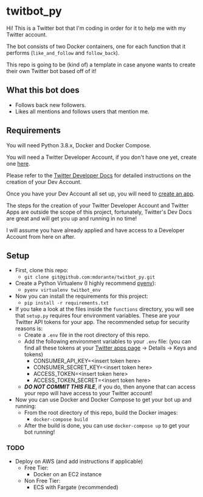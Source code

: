 # twitbot_py

Hi! This is a Twitter bot that I'm coding in order for it to help me with my Twitter account.

The bot consists of two Docker containers, one for each function that it performs (`like_and_follow` and `follow_back`).

This repo is going to be (kind of) a template in case anyone wants to create their own Twitter bot based off of it!

## What this bot does

- Follows back new followers.
- Likes all mentions and follows users that mention me.

## Requirements

You will need Python 3.8.x, Docker and Docker Compose.

You will need a Twitter Developer Account, if you don't have one yet, create one [here](https://developer.twitter.com/en/apply-for-access).

Please refer to the [Twitter Developer Docs](https://developer.twitter.com/en/docs/basics/developer-portal/overview) for detailed instructions on the creation of your Dev Account.

Once you have your Dev Account all set up, you will need to [create an app](https://developer.twitter.com/en/apps/create).

The steps for the creation of your Twitter Developer Account and Twitter Apps are outside the scope of this project, fortunately, Twitter's Dev Docs are great and will get you up and running in no time!

I will assume you have already applied and have access to a Developer Account from here on after.

## Setup

- First, clone this repo:
  - `git clone git@github.com:mdorante/twitbot_py.git`
- Create a Python Virtualenv (I highly recommend [pyenv](https://github.com/pyenv/pyenv)):
  - `pyenv virtualenv twitbot_env`
- Now you can install the requirements for this project:
  - `pip install -r requirements.txt`
- If you take a look at the files inside the `functions` directory, you will see that `setup.py` requires four environment variables. These are your Twitter API tokens for your app. The recommended setup for security reasons is:
  - Create a `.env` file in the root directory of this repo.
  - Add the following environment variables to your `.env` file: (you can find all these tokens at your [Twitter apps page](https://developer.twitter.com/en/apps) -> Details -> Keys and tokens)
    - CONSUMER_API_KEY=\<insert token here>
    - CONSUMER_SECRET_KEY=\<insert token here>
    - ACCESS_TOKEN=\<insert token here>
    - ACCESS_TOKEN_SECRET=\<insert token here>
  - **_DO NOT COMMIT THIS FILE_**, if you do, then anyone that can access your repo will have access to your Twitter account!
- Now you can use Docker and Docker Compose to get your bot up and running:
  - From the root directory of this repo, build the Docker images:
    - `docker-compose build`
  - After the build is done, you can use `docker-compose up` to get your bot running!

### TODO

- Deploy on AWS (and add instructions if applicable)
  - Free Tier:
    - Docker on an EC2 instance
  - Non Free Tier:
    - ECS with Fargate (recommended)
